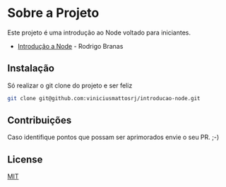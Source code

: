 # Sobre a Projeto

Este projeto é uma introdução ao Node voltado para iniciantes.
 - <a href="https://youtu.be/KtDwdoxQL4A">Introdução a Node</a> - Rodrigo Branas
 
 

## Instalação

Só realizar o git clone do projeto e ser feliz
```bash
git clone git@github.com:viniciusmattosrj/introducao-node.git
```

## Contribuições
Caso identifique pontos
que possam ser aprimorados envie o seu PR. ;-)


## License
[MIT](https://choosealicense.com/licenses/mit/)